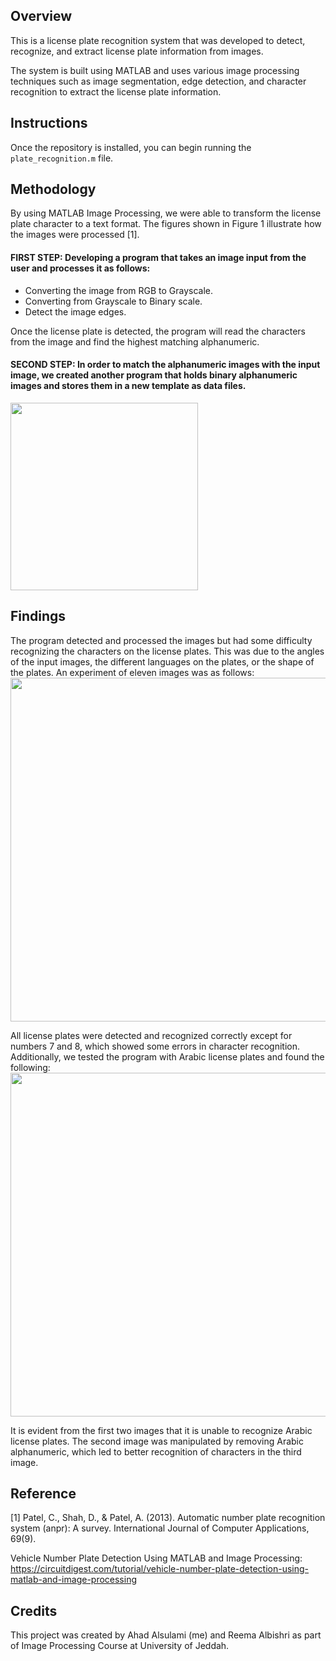 ## Overview
This is a license plate recognition system that was developed to detect, recognize, and extract license plate information from images.

The system is built using MATLAB and uses various image processing techniques such as image segmentation, edge detection, and character recognition to extract the license plate information.  


## Instructions
Once the repository is installed, you can begin running the `plate_recognition.m` file.


## Methodology  
By using MATLAB Image Processing, we were able to transform the license plate character to a text 
format. The figures shown in Figure 1 illustrate how the images were processed [1].  

#### FIRST STEP: Developing a program that takes an image input from the user and processes it as follows:
- Converting the image from RGB to Grayscale.
- Converting from Grayscale to Binary scale.
- Detect the image edges.  

Once the license plate is detected, the program will read the characters from the image and find the 
highest matching alphanumeric.

#### SECOND STEP: In order to match the alphanumeric images with the input image, we created another program that holds binary alphanumeric images and stores them in a new template as data files.

<img src="https://github.com/AhadAlsulami/license-plate-recognition/assets/99281844/ff1cc7f1-c9d3-4e19-b8b3-bc0de664faaf" width="300">



## Findings
The program detected and processed the images but had some difficulty recognizing the characters on 
the license plates. This was due to the angles of the input images, the different languages on the plates, 
or the shape of the plates. An experiment of eleven images was as follows:  
<img src="https://github.com/AhadAlsulami/license-plate-recognition/assets/99281844/b08e0c84-c161-414a-88ee-9b34ea33f91b" width="550">

All license plates were detected and recognized correctly except for numbers 7 and 8, which showed 
some errors in character recognition. Additionally, we tested the program with Arabic license plates and 
found the following:  
<img src="https://github.com/AhadAlsulami/license-plate-recognition/assets/99281844/df6c1018-3622-4a9c-a636-6e96e094b30d" width="550">

It is evident from the first two images that it is unable to recognize Arabic license plates. The second 
image was manipulated by removing Arabic alphanumeric, which led to better recognition of characters 
in the third image.

## Reference 
[1] Patel, C., Shah, D., & Patel, A. (2013). Automatic number plate recognition system (anpr): A 
survey. International Journal of Computer Applications, 69(9).

Vehicle Number Plate Detection Using MATLAB and Image Processing:  
https://circuitdigest.com/tutorial/vehicle-number-plate-detection-using-matlab-and-image-processing

## Credits
This project was created by Ahad Alsulami (me) and Reema Albishri as part of Image Processing Course at University of Jeddah.
